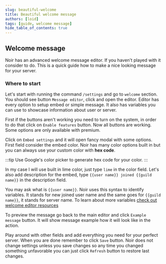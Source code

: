 ```yaml
---
slug: beautiful-welcome
title: Beautiful welcome message
authors: [loid]
tags: [guide, welcome message]
hide_table_of_contents: true
---
```


## Welcome message

Noir has an advanced welcome message editor. If you haven't played with it consider to do. This is a quick guide how to make a nice looking message for your server.

### Where to start

Let's start with running the command `/settings` and go to `welcome` section. You should see button `Message editor`, click and open the editor. Editor has every option to setup embed or simple message. It also has variables you can use to showcase information about user or server.

First if the buttons aren't working you need to turn on the system, in order to do that click on `Enable features` button. Now all buttons are working. Some options are only available with premium.

Click on `Embed settings` and it will open fancy modal with some options. First field consider the embed color. Noir has many color options built in but you can always use your custom color with **hex code**.

:::tip
Use Google's color picker to generate hex code for your color.
:::

In my case I will use built in lime color, just type `lime` in the color field. Let's also add description for the embed, type `{{user name}} joined {{guild name}}` in the description field.

You may ask what is `{{user name}}`. Noir uses this syntax to identify variables. It stands for new joined user name and the same goes for `{{guild name}}`, it stands for server name. To learn about more variables [check out welcome editor resources](../welcome/welcome/editor-variables)

To preview the message go back to the main editor and click `Example message` button. It will show message example how it will look like in the action.

Play around with other fields and add everything you need for your perfect server. When you are done remember to click `Save` button. Noir does not change settings unless you save changes so any time you changed something unfavorable you can just click `Refresh` button to restore last changes.
